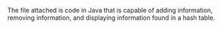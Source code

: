 The file attached is code in Java that is capable of adding information, removing information, and displaying information found in a hash table. 
